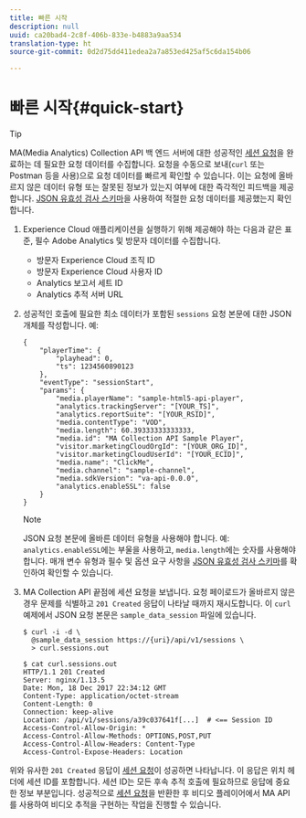 ```yaml
---
title: 빠른 시작
description: null
uuid: ca20bad4-2c8f-406b-833e-b4883a9aa534
translation-type: ht
source-git-commit: 0d2d75dd411edea2a7a853ed425af5c6da154b06

---
```



# 빠른 시작{#quick-start}

>[!TIP]
>
>MA(Media Analytics) Collection API 백 엔드 서버에 대한 성공적인 [세션 요청](/help/media-collection-api/mc-api-ref/mc-api-sessions-req.md)을 완료하는 데 필요한 요청 데이터를 수집합니다. 요청을 수동으로 보내(`curl` 또는 Postman 등을 사용)으로 요청 데이터를 빠르게 확인할 수 있습니다. 이는 요청에 올바르지 않은 데이터 유형 또는 잘못된 정보가 있는지 여부에 대한 즉각적인 피드백을 제공합니다. [JSON 유효성 검사 스키마](/help/media-collection-api/mc-api-ref/mc-api-json-validation.md)을 사용하여 적절한 요청 데이터를 제공했는지 확인합니다.

1. Experience Cloud 애플리케이션을 실행하기 위해 제공해야 하는 다음과 같은 표준, 필수 Adobe Analytics 및 방문자 데이터를 수집합니다.

   * 방문자 Experience Cloud 조직 ID
   * 방문자 Experience Cloud 사용자 ID
   * Analytics 보고서 세트 ID
   * Analytics 추적 서버 URL

1. 성공적인 호출에 필요한 최소 데이터가 포함된 `sessions` 요청 본문에 대한 JSON 개체를 작성합니다. 예:

   ```
   { 
       "playerTime": { 
           "playhead": 0, 
           "ts": 1234560890123 
       }, 
       "eventType": "sessionStart", 
       "params": { 
           "media.playerName": "sample-html5-api-player", 
           "analytics.trackingServer": "[YOUR_TS]", 
           "analytics.reportSuite": "[YOUR_RSID]", 
           "media.contentType": "VOD", 
           "media.length": 60.39333333333333, 
           "media.id": "MA Collection API Sample Player", 
           "visitor.marketingCloudOrgId": "[YOUR_ORG_ID]", 
           "visitor.marketingCloudUserId": "[YOUR_ECID]",
           "media.name": "ClickMe", 
           "media.channel": "sample-channel", 
           "media.sdkVersion": "va-api-0.0.0", 
           "analytics.enableSSL": false 
       } 
   }
   ```

   >[!NOTE]
   >
   >JSON 요청 본문에 올바른 데이터 유형을 사용해야 합니다. 예: `analytics.enableSSL`에는 부울을 사용하고, `media.length`에는 숫자를 사용해야 합니다. 매개 변수 유형과 필수 및 옵션 요구 사항을 [JSON 유효성 검사 스키마](/help/media-collection-api/mc-api-impl/mc-api-validate-reqs.md)를 확인하여 확인할 수 있습니다.

1. MA Collection API 끝점에 세션 요청을 보냅니다. 요청 페이로드가 올바르지 않은 경우 문제를 식별하고 `201 Created` 응답이 나타날 때까지 재시도합니다. 이 `curl` 예제에서 JSON 요청 본문은 `sample_data_session` 파일에 있습니다.

   ```
   $ curl -i -d \ 
     @sample_data_session https://{uri}/api/v1/sessions \ 
     > curl.sessions.out 
   
   $ cat curl.sessions.out 
   HTTP/1.1 201 Created 
   Server: nginx/1.13.5 
   Date: Mon, 18 Dec 2017 22:34:12 GMT 
   Content-Type: application/octet-stream 
   Content-Length: 0 
   Connection: keep-alive 
   Location: /api/v1/sessions/a39c037641f[...]  # <== Session ID  
   Access-Control-Allow-Origin: * 
   Access-Control-Allow-Methods: OPTIONS,POST,PUT 
   Access-Control-Allow-Headers: Content-Type 
   Access-Control-Expose-Headers: Location
   ```

위와 유사한 `201 Created` 응답이 [세션 요청](/help/media-collection-api/mc-api-ref/mc-api-sessions-req.md)이 성공하면 나타납니다. 이 응답은 위치 헤더에 세션 ID를 포함합니다. 세션 ID는 모든 후속 추적 호출에 필요하므로 응답에 중요한 정보 부분입니다. 성공적으로 [세션 요청](/help/media-collection-api/mc-api-ref/mc-api-sessions-req.md)을 반환한 후 비디오 플레이어에서 MA API를 사용하여 비디오 추적을 구현하는 작업을 진행할 수 있습니다.
